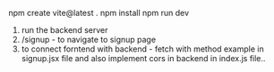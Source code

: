 npm create vite@latest .
npm install
npm run dev

1.  run the backend server
2.  /signup - to navigate to signup page
3. to connect forntend with backend - fetch with method example in signup.jsx file and also implement cors in backend in index.js file..  